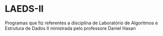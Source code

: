 # LAEDS-II
Programas que fiz referentes a disciplina de Laboratório de Algoritmos e Estrutura de Dados II ministrada pelo professore Daniel Hasan
